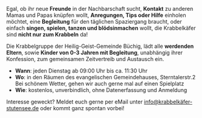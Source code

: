 Egal, ob ihr neue **Freunde** in der Nachbarschaft sucht, **Kontakt** zu anderen Mamas und Papas knüpfen wollt, **Anregungen, Tips oder Hilfe** einholen möchtet, eine **Begleitung** für den täglichen Spaziergang braucht, oder einfach **singen, spielen, tanzen und blödsinmachen** wollt, die Krabbelkäfer sind **nicht nur zum Krabbeln** da!

Die Krabbelgruppe der Heilig-Geist-Gemeinde Büchig, lädt alle **werdenden Eltern**, sowie **Kinder von 0-3 Jahren mit Begleitung**, unabhängig ihrer Konfession, zum gemeinsamen Zeitvertreib und Austausch ein.

* **Wann**: jeden Dienstag ab 09:00 Uhr bis ca. 11:30 Uhr
* **Wo**: in den Räumen des evangelischen Gemeindehauses, Sterntalerstr.2  Bei schönem Wetter, gehen wir auch gerne mal auf einen Spielplatz
* **Wie**: kostenlos, unverbindlich, ohne Datenerfassung und Anmeldung

Interesse geweckt? Meldet euch gerne per eMail unter [info@krabbelkäfer-stutensee.de](mailto:mailto) oder kommt ganz spontan vorbei!


